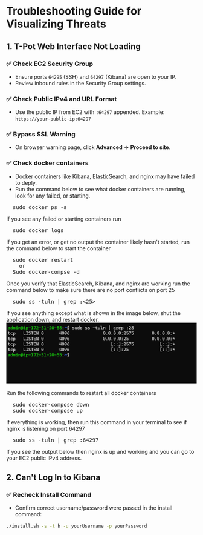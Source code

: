 # Troubleshooting Guide for Visualizing Threats

## 1. T-Pot Web Interface Not Loading

### ✅ Check EC2 Security Group
- Ensure ports `64295` (SSH) and `64297` (Kibana) are open to your IP.
- Review inbound rules in the Security Group settings.

### ✅ Check Public IPv4 and URL Format
- Use the public IP from EC2 with `:64297` appended. Example:  
  `https://your-public-ip:64297`

### ✅ Bypass SSL Warning
- On browser warning page, click **Advanced** → **Proceed to site**.

### ✅ Check docker containers
- Docker containers like Kibana, ElasticSearch, and nginx may have failed to deply.
- Run the command below to see what docker containers are running, look for any failed, or starting.
<pre>
  sudo docker ps -a
</pre>

If you see any failed or starting containers run
<pre>
  sudo docker logs <container-name>
</pre>

If you get an error, or get no output the container likely hasn't started, run the command below to start the container
<pre>
  sudo docker restart <container-name> 
    or
  Sudo docker-compse -d <container-name>
</pre>

Once you verify that ElasticSearch, Kibana, and nginx are working run the command below to make sure there are no port conflicts on port 25
<pre>
  sudo ss -tuln | grep :<25>
</pre>

If you see anything except what is shown in the image below, shut the application down, and restart docker.
![Kibana Screenshot](https://github.com/Alvin-Janton/Visualizing-Threats/blob/main/images/Screenshot%202025-07-12%20155452.png?raw=true)

Run the following commands to restart all docker containers
<pre>
  sudo docker-compose down
  sudo docker-compose up
</pre>

If everything is working, then run this command in your terminal to see if nginx is listening on port 64297
<pre>
  sudo ss -tuln | grep :64297
</pre>

If you see the output below then nginx is up and working and you can go to your EC2 public IPv4 address.


## 2. Can't Log In to Kibana

### ✅ Recheck Install Command
- Confirm correct username/password were passed in the install command:
```bash
./install.sh -s -t h -u yourUsername -p yourPassword

